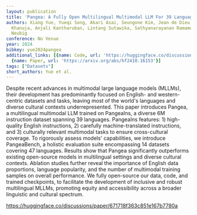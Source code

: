 ```yaml
---
layout: publication
title: 'Pangea: A Fully Open Multilingual Multimodal LLM For 39 Languages'
authors: Xiang Yue, Yueqi Song, Akari Asai, Seungone Kim, Jean de Dieu Nyandwi, Simran
  Khanuja, Anjali Kantharuban, Lintang Sutawika, Sathyanarayanan Ramamoorthy, Graham
  Neubig
conference: No Venue
year: 2024
bibkey: yue2024pangea
additional_links: [{name: Code, url: 'https://huggingface.co/discussions/paper/671718f363c851e167b7780a'},
  {name: Paper, url: 'https://arxiv.org/abs/hf2410.16153'}]
tags: ["Datasets"]
short_authors: Yue et al.
---
```

Despite recent advances in multimodal large language models (MLLMs), their development has predominantly focused on English- and western-centric datasets and tasks, leaving most of the world's languages and diverse cultural contexts underrepresented. This paper introduces Pangea, a multilingual multimodal LLM trained on PangeaIns, a diverse 6M instruction dataset spanning 39 languages. PangeaIns features: 1) high-quality English instructions, 2) carefully machine-translated instructions, and 3) culturally relevant multimodal tasks to ensure cross-cultural coverage. To rigorously assess models' capabilities, we introduce PangeaBench, a holistic evaluation suite encompassing 14 datasets covering 47 languages. Results show that Pangea significantly outperforms existing open-source models in multilingual settings and diverse cultural contexts. Ablation studies further reveal the importance of English data proportions, language popularity, and the number of multimodal training samples on overall performance. We fully open-source our data, code, and trained checkpoints, to facilitate the development of inclusive and robust multilingual MLLMs, promoting equity and accessibility across a broader linguistic and cultural spectrum.

https://huggingface.co/discussions/paper/671718f363c851e167b7780a